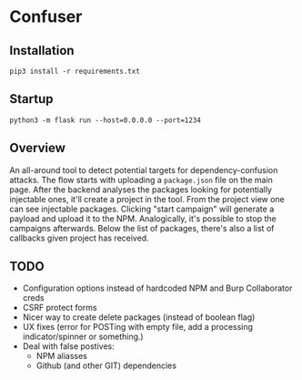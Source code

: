 # Confuser

## Installation

```
pip3 install -r requirements.txt
```

## Startup
```
python3 -m flask run --host=0.0.0.0 --port=1234
```

## Overview

An all-around tool to detect potential targets for dependency-confusion attacks. The flow starts with uploading a `package.json` file on the main page. After the backend analyses the packages looking for potentially injectable ones, it'll create a project in the tool. From the project view one can see injectable packages. Clicking "start campaign" will generate a payload and upload it to the NPM. Analogically, it's possible to stop the campaigns afterwards. Below the list of packages, there's also a list of callbacks given project has received.

## TODO
- Configuration options instead of hardcoded NPM and Burp Collaborator creds
- CSRF protect forms
- Nicer way to create delete packages (instead of boolean flag)
- UX fixes (error for POSTing with empty file, add a processing indicator/spinner or something.)
- Deal with false postives:
  - NPM aliasses
  - Github (and other GIT) dependencies
